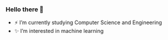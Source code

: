 ### Hello there 👋

- ⚡ I’m currently studying Computer Science and Engineering
- ✨ I’m interested in machine learning


